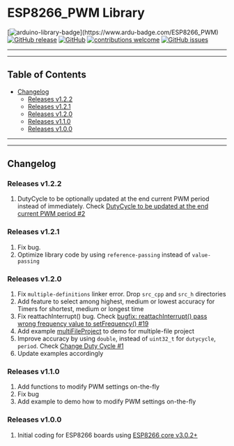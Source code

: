 # ESP8266_PWM Library

[![arduino-library-badge](https://www.ardu-badge.com/badge/ESP8266_PWM.svg?)](https://www.ardu-badge.com/ESP8266_PWM)
[![GitHub release](https://img.shields.io/github/release/khoih-prog/ESP8266_PWM.svg)](https://github.com/khoih-prog/ESP8266_PWM/releases)
[![GitHub](https://img.shields.io/github/license/mashape/apistatus.svg)](https://github.com/khoih-prog/ESP8266_PWM/blob/master/LICENSE)
[![contributions welcome](https://img.shields.io/badge/contributions-welcome-brightgreen.svg?style=flat)](#Contributing)
[![GitHub issues](https://img.shields.io/github/issues/khoih-prog/ESP8266_PWM.svg)](http://github.com/khoih-prog/ESP8266_PWM/issues)

---
---

## Table of Contents

* [Changelog](#changelog)
  * [Releases v1.2.2](#releases-v122)
  * [Releases v1.2.1](#releases-v121)
  * [Releases v1.2.0](#releases-v120)
  * [Releases v1.1.0](#releases-v110)
  * [Releases v1.0.0](#releases-v100)

---
---

## Changelog

### Releases v1.2.2

1. DutyCycle to be optionally updated at the end current PWM period instead of immediately. Check [DutyCycle to be updated at the end current PWM period #2](https://github.com/khoih-prog/ESP8266_PWM/issues/2)


### Releases v1.2.1

1. Fix bug.
2. Optimize library code by using `reference-passing` instead of `value-passing`

### Releases v1.2.0

1. Fix `multiple-definitions` linker error. Drop `src_cpp` and `src_h` directories
2. Add feature to select among highest, medium or lowest accuracy for Timers for shortest, medium or longest time
3. Fix reattachInterrupt() bug. Check [bugfix: reattachInterrupt() pass wrong frequency value to setFrequency() #19](https://github.com/khoih-prog/ESP8266TimerInterrupt/pull/19)
4. Add example [multiFileProject](examples/multiFileProject) to demo for multiple-file project
5. Improve accuracy by using `double`, instead of `uint32_t` for `dutycycle`, `period`. Check [Change Duty Cycle #1](https://github.com/khoih-prog/ESP8266_PWM/issues/1#issuecomment-1024969658)
6. Update examples accordingly

### Releases v1.1.0

1. Add functions to modify PWM settings on-the-fly
2. Fix bug
3. Add example to demo how to modify PWM settings on-the-fly

### Releases v1.0.0

1. Initial coding for ESP8266 boards using [ESP8266 core v3.0.2+](https://github.com/esp8266/Arduino/releases/tag/3.0.2)


